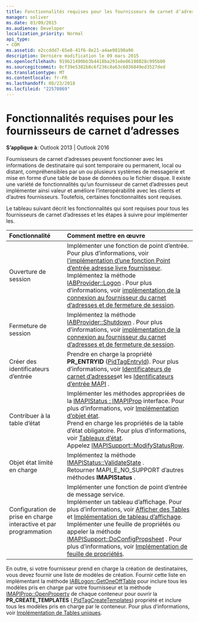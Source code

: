 ```yaml
---
title: Fonctionnalités requises pour les fournisseurs de carnet d’adresses
manager: soliver
ms.date: 03/09/2015
ms.audience: Developer
localization_priority: Normal
api_type:
- COM
ms.assetid: e2ccddd7-65e8-41f6-8e21-a4ae98190a96
description: Dernière modification le 09 mars 2015
ms.openlocfilehash: 919b21490bb3b4418ba291e8e06198028c995b00
ms.sourcegitcommit: 0cf39e5382b8c6f236c8a63c6036849ed3527ded
ms.translationtype: MT
ms.contentlocale: fr-FR
ms.lasthandoff: 08/23/2018
ms.locfileid: "22570869"
---
```

# <a name="required-features-for-address-book-providers"></a>Fonctionnalités requises pour les fournisseurs de carnet d’adresses

  
  
**S’applique à**: Outlook 2013 | Outlook 2016 
  
Fournisseurs de carnet d’adresses peuvent fonctionner avec les informations de destinataire qui sont temporaire ou permanent, local ou distant, compréhensibles par un ou plusieurs systèmes de messagerie et mise en forme d’une table de base de données ou le fichier disque. Il existe une variété de fonctionnalités qu’un fournisseur de carnet d’adresses peut implémenter ainsi valeur et améliore l’interopérabilité avec les clients et d’autres fournisseurs. Toutefois, certaines fonctionnalités sont requises.
  
Le tableau suivant décrit les fonctionnalités qui sont requises pour tous les fournisseurs de carnet d’adresses et les étapes à suivre pour implémenter les.
  
|**Fonctionnalité**|**Comment mettre en œuvre**|
|:-----|:-----|
|Ouverture de session  <br/> | Implémenter une fonction de point d’entrée. Pour plus d’informations, voir [l’implémentation d’une fonction Point d’entrée adresse livre fournisseur](implementing-an-address-book-provider-entry-point-function.md).  <br/>  Implémentez la méthode [IABProvider::Logon](iabprovider-logon.md) . Pour plus d’informations, voir [implémentation de la connexion au fournisseur du carnet d’adresses et de fermeture de session](implementing-address-book-provider-logon-and-logoff.md).  <br/> |
|Fermeture de session  <br/> |Implémentez la méthode [IABProvider::Shutdown](iabprovider-shutdown.md) . Pour plus d’informations, voir [implémentation de la connexion au fournisseur du carnet d’adresses et de fermeture de session](implementing-address-book-provider-logon-and-logoff.md).  <br/> |
|Créer des identificateurs d’entrée  <br/> |Prendre en charge la propriété **PR_ENTRYID** ([PidTagEntryId](pidtagentryid-canonical-property.md)). Pour plus d’informations, voir [Identificateurs de carnet d’adresses](address-book-identifiers.md)et les [Identificateurs d’entrée MAPI](mapi-entry-identifiers.md) .  <br/> |
|Contribuer à la table d’état  <br/> | Implémenter les méthodes appropriées de la [IMAPIStatus : IMAPIProp](imapistatusimapiprop.md) interface. Pour plus d’informations, voir [Implémentation d’objet état](status-object-implementation.md).  <br/>  Prend en charge les propriétés de la table d’état obligatoire. Pour plus d’informations, voir [Tableaux d’état](status-tables.md).  <br/>  Appelez [IMAPISupport::ModifyStatusRow](imapisupport-modifystatusrow.md).  <br/> |
|Objet état limité en charge  <br/> | Implémentez la méthode [IMAPIStatus::ValidateState](imapistatus-validatestate.md) .  <br/>  Retourner MAPI_E_NO_SUPPORT d’autres méthodes **IMAPIStatus** .  <br/> |
|Configuration de prise en charge interactive et par programmation  <br/> | Implémenter une fonction de point d’entrée de message service.  <br/>  Implémenter un tableau d’affichage. Pour plus d’informations, voir [Afficher des Tables](display-tables.md) et [Implémentation de tableau d’affichage](display-table-implementation.md).  <br/>  Implémenter une feuille de propriétés ou appeler la méthode [IMAPISupport::DoConfigPropsheet](imapisupport-doconfigpropsheet.md) . Pour plus d’informations, voir [Implémentation de feuille de propriétés](property-sheet-implementation.md).  <br/> |
   
En outre, si votre fournisseur prend en charge la création de destinataires, vous devez fournir une liste de modèles de création. Fournir cette liste en implémentant la méthode [IABLogon::GetOneOffTable](iablogon-getoneofftable.md) pour inclure tous les modèles pris en charge par votre fournisseur et la méthode [IMAPIProp::OpenProperty](imapiprop-openproperty.md) de chaque conteneur pour ouvrir la **PR_CREATE_TEMPLATES** ([ PidTagCreateTemplates](pidtagcreatetemplates-canonical-property.md)) propriété et inclure tous les modèles pris en charge par le conteneur. Pour plus d’informations, voir [Implémentation de Tables uniques](implementing-one-off-tables.md).
  

